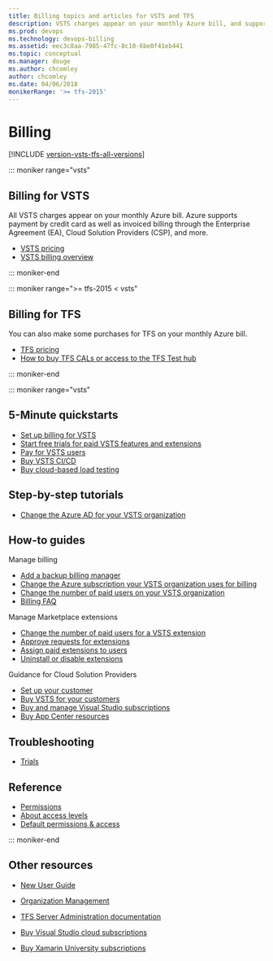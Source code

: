 ```yaml
---
title: Billing topics and articles for VSTS and TFS  
description: VSTS charges appear on your monthly Azure bill, and supports Enterprise Agreement (EA), Cloud Solution Provider (CSP), Licensing, and Direct/Pay-As-You-Go Azure subscriptions
ms.prod: devops
ms.technology: devops-billing
ms.assetid: eec3c8aa-7985-47fc-8c10-6be0f41eb441
ms.topic: conceptual
ms.manager: douge
ms.author: chcomley
author: chcomley
ms.date: 04/06/2018
monikerRange: '>= tfs-2015'
---
```

# Billing

[!INCLUDE [version-vsts-tfs-all-versions](../../_shared/version-vsts-tfs-all-versions.md)]

::: moniker range="vsts"

## Billing for VSTS

All VSTS charges appear on your monthly Azure bill. Azure supports payment by credit card as well as invoiced billing through the Enterprise Agreement (EA), Cloud Solution Providers (CSP), and more.

* [VSTS pricing](https://azure.microsoft.com/pricing/details/visual-studio-team-services/)
* [VSTS billing overview](overview.md)

::: moniker-end

::: moniker range=">= tfs-2015 < vsts"

## Billing for TFS

You can also make some purchases for TFS on your monthly Azure bill.

* [TFS pricing](https://visualstudio.microsoft.com/team-services/tfs-pricing/)
* [How to buy TFS CALs or access to the TFS Test hub](buy-access-tfs-test-hub.md)

::: moniker-end

::: moniker range="vsts"

## 5-Minute quickstarts

* [Set up billing for VSTS](set-up-billing-for-your-organization-vs.md)
* [Start free trials for paid VSTS features and extensions](try-additional-features-vs.md)
* [Pay for VSTS users](buy-basic-access-add-users.md)
* [Buy VSTS CI/CD](buy-more-build-vs.md)
* [Buy cloud-based load testing](buy-load-testing-vs.md)

## Step-by-step tutorials

* [Change the Azure AD for your VSTS organization](change-azure-subscription.md)

## How-to guides

Manage billing

* [Add a backup billing manager](add-backup-billing-managers.md)
* [Change the Azure subscription your VSTS organization uses for billing](change-azure-subscription.md)
* [Change the number of paid users on your VSTS organization](reduce-cancel-paid-vsts-users.md)
* [Billing FAQ](vsts-billing-faq.md)

Manage Marketplace extensions

* [Change the number of paid users for a VSTS extension](change-number-paid-extension-users.md)
* [Approve requests for extensions](../../marketplace/approve-extensions.md?toc=/vsts/billing/toc.json&bc=/vsts/billing/breadcrumb/toc.json&view=vsts)
* [Assign paid extensions to users](../../marketplace/assign-paid-extensions.md?toc=/vsts/billing/toc.json&bc=/vsts/billing/breadcrumb/toc.json&view=vsts)
* [Uninstall or disable extensions](../../marketplace/uninstall-disable-extensions.md?toc=/vsts/billing/toc.json&bc=/vsts/billing/breadcrumb/toc.json&view=vsts)

Guidance for Cloud Solution Providers

* [Set up your customer](csp/set-up-csp-customer.md)
* [Buy VSTS for your customers](csp/buy-csp-vsts.md)
* [Buy and manage Visual Studio subscriptions](https://docs.microsoft.com/visualstudio/subscriptions/vscloud-csp)
* [Buy App Center resources](csp/buy-vs-app-center.md)

## Troubleshooting

* [Trials](faq-extension-trials.md)

## Reference

* [Permissions](../security/index.md?toc=/vsts/billing/toc.json&bc=/vsts/billing/breadcrumb/toc.json&view=vsts)
* [About access levels](../security/access-levels.md?toc=/vsts/billing/toc.json&bc=/vsts/billing/breadcrumb/toc.json&view=vsts)
* [Default permissions & access](../security/permissions-access.md?toc=/vsts/billing/toc.json&bc=/vsts/billing/breadcrumb/toc.json&view=vsts)

::: moniker-end

## Other resources

* [New User Guide](../../user-guide/new-index.yml)

* [Organization Management](../accounts/index.md)

* [TFS Server Administration documentation](https://docs.microsoft.com/tfs/server/index?view=vsts)

* [Buy Visual Studio cloud subscriptions](https://docs.microsoft.com/visualstudio/subscriptions/vscloud-overview)
* [Buy Xamarin University subscriptions](xamarin-univ.md)
